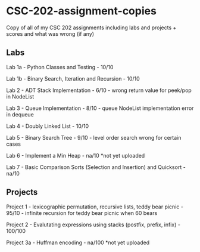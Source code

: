 # CSC-202-assignment-copies
Copy of all of my CSC 202 assignments including labs and projects + scores and what was wrong (if any)

Labs
-------------------
Lab 1a - Python Classes and Testing - 10/10 

Lab 1b - Binary Search, Iteration and Recursion - 10/10 

Lab 2 - ADT Stack Implementation - 6/10 - wrong return value for peek/pop in NodeList

Lab 3 - Queue Implementation - 8/10 - queue NodeList implementation error in dequeue

Lab 4 - Doubly Linked List - 10/10

Lab 5 - Binary Search Tree - 9/10 - level order search wrong for certain cases

Lab 6 - Implement a Min Heap - na/10 *not yet uploaded

Lab 7 - Basic Comparison Sorts (Selection and Insertion) and Quicksort - na/10


Projects
-------------------
Project 1 - lexicographic permutation, recursive lists, teddy bear picnic - 95/10 - infinite recursion for teddy bear picnic when 60 bears

Project 2 - Evalutating expressions using stacks (postfix, prefix, infix) - 100/100

Project 3a - Huffman encoding - na/100 *not yet uploaded
